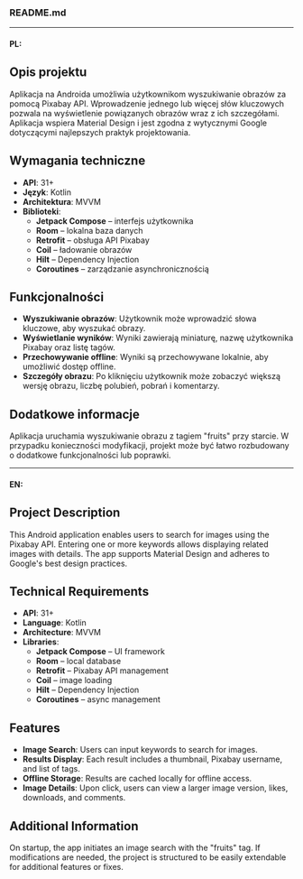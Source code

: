 ### README.md

---

#### **PL:**

## Opis projektu

Aplikacja na Androida umożliwia użytkownikom wyszukiwanie obrazów za pomocą Pixabay API. Wprowadzenie jednego lub więcej słów kluczowych pozwala na wyświetlenie powiązanych obrazów wraz z ich szczegółami. Aplikacja wspiera Material Design i jest zgodna z wytycznymi Google dotyczącymi najlepszych praktyk projektowania.

## Wymagania techniczne

- **API**: 31+
- **Język**: Kotlin
- **Architektura**: MVVM
- **Biblioteki**:
  - **Jetpack Compose** – interfejs użytkownika
  - **Room** – lokalna baza danych
  - **Retrofit** – obsługa API Pixabay
  - **Coil** – ładowanie obrazów
  - **Hilt** – Dependency Injection
  - **Coroutines** – zarządzanie asynchronicznością

## Funkcjonalności

- **Wyszukiwanie obrazów**: Użytkownik może wprowadzić słowa kluczowe, aby wyszukać obrazy.
- **Wyświetlanie wyników**: Wyniki zawierają miniaturę, nazwę użytkownika Pixabay oraz listę tagów.
- **Przechowywanie offline**: Wyniki są przechowywane lokalnie, aby umożliwić dostęp offline.
- **Szczegóły obrazu**: Po kliknięciu użytkownik może zobaczyć większą wersję obrazu, liczbę polubień, pobrań i komentarzy.

## Dodatkowe informacje

Aplikacja uruchamia wyszukiwanie obrazu z tagiem "fruits" przy starcie. W przypadku konieczności modyfikacji, projekt może być łatwo rozbudowany o dodatkowe funkcjonalności lub poprawki.

---

#### **EN:**

## Project Description

This Android application enables users to search for images using the Pixabay API. Entering one or more keywords allows displaying related images with details. The app supports Material Design and adheres to Google's best design practices.

## Technical Requirements

- **API**: 31+
- **Language**: Kotlin
- **Architecture**: MVVM
- **Libraries**:
  - **Jetpack Compose** – UI framework
  - **Room** – local database
  - **Retrofit** – Pixabay API management
  - **Coil** – image loading
  - **Hilt** – Dependency Injection
  - **Coroutines** – async management

## Features

- **Image Search**: Users can input keywords to search for images.
- **Results Display**: Each result includes a thumbnail, Pixabay username, and list of tags.
- **Offline Storage**: Results are cached locally for offline access.
- **Image Details**: Upon click, users can view a larger image version, likes, downloads, and comments.

## Additional Information

On startup, the app initiates an image search with the "fruits" tag. If modifications are needed, the project is structured to be easily extendable for additional features or fixes.
